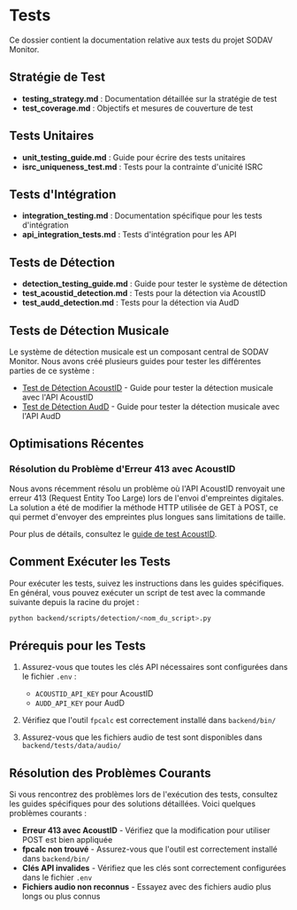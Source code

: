 # Tests

Ce dossier contient la documentation relative aux tests du projet SODAV Monitor.

## Stratégie de Test

- **testing_strategy.md** : Documentation détaillée sur la stratégie de test
- **test_coverage.md** : Objectifs et mesures de couverture de test

## Tests Unitaires

- **unit_testing_guide.md** : Guide pour écrire des tests unitaires
- **isrc_uniqueness_test.md** : Tests pour la contrainte d'unicité ISRC

## Tests d'Intégration

- **integration_testing.md** : Documentation spécifique pour les tests d'intégration
- **api_integration_tests.md** : Tests d'intégration pour les API

## Tests de Détection

- **detection_testing_guide.md** : Guide pour tester le système de détection
- **test_acoustid_detection.md** : Tests pour la détection via AcoustID
- **test_audd_detection.md** : Tests pour la détection via AudD

## Tests de Détection Musicale

Le système de détection musicale est un composant central de SODAV Monitor. Nous avons créé plusieurs guides pour tester les différentes parties de ce système :

- [Test de Détection AcoustID](test_acoustid_detection.md) - Guide pour tester la détection musicale avec l'API AcoustID
- [Test de Détection AudD](test_audd_detection.md) - Guide pour tester la détection musicale avec l'API AudD

## Optimisations Récentes

### Résolution du Problème d'Erreur 413 avec AcoustID

Nous avons récemment résolu un problème où l'API AcoustID renvoyait une erreur 413 (Request Entity Too Large) lors de l'envoi d'empreintes digitales. La solution a été de modifier la méthode HTTP utilisée de GET à POST, ce qui permet d'envoyer des empreintes plus longues sans limitations de taille.

Pour plus de détails, consultez le [guide de test AcoustID](test_acoustid_detection.md).

## Comment Exécuter les Tests

Pour exécuter les tests, suivez les instructions dans les guides spécifiques. En général, vous pouvez exécuter un script de test avec la commande suivante depuis la racine du projet :

```bash
python backend/scripts/detection/<nom_du_script>.py
```

## Prérequis pour les Tests

1. Assurez-vous que toutes les clés API nécessaires sont configurées dans le fichier `.env` :
   - `ACOUSTID_API_KEY` pour AcoustID
   - `AUDD_API_KEY` pour AudD

2. Vérifiez que l'outil `fpcalc` est correctement installé dans `backend/bin/`

3. Assurez-vous que les fichiers audio de test sont disponibles dans `backend/tests/data/audio/`

## Résolution des Problèmes Courants

Si vous rencontrez des problèmes lors de l'exécution des tests, consultez les guides spécifiques pour des solutions détaillées. Voici quelques problèmes courants :

- **Erreur 413 avec AcoustID** - Vérifiez que la modification pour utiliser POST est bien appliquée
- **fpcalc non trouvé** - Assurez-vous que l'outil est correctement installé dans `backend/bin/`
- **Clés API invalides** - Vérifiez que les clés sont correctement configurées dans le fichier `.env`
- **Fichiers audio non reconnus** - Essayez avec des fichiers audio plus longs ou plus connus
